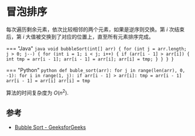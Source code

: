 # 冒泡排序

每次遍历剩余元素，依次比较相邻的两个元素，如果是逆序则交换。第 $i$ 次结束后，第 $i$ 大值被交换到了对应的位置上，直至所有元素排序完成。

=== "Java"
    ```java
    void bubbleSort(int[] arr) {
        for (int j = arr.length; j > 0; j--) {
            for (int i = 1; i < j; i++) {
                if (arr[i - 1] > arr[i]) {
                    int tmp = arr[i - 1];
                    arr[i - 1] = arr[i];
                    arr[i] = tmp;
                }
            }
        }
    }
    ```

=== "Python"
    ```python
    def buble_sort(arr):
        for j in range(len(arr), 0, -1):
            for i in range(1, j):
                if arr[i - 1] > arr[i]:
                    tmp = arr[i - 1]
                    arr[i - 1] = arr[i]
                    arr[i] = tmp
    ```

算法的时间复杂度为 $O(n^2)$.

## 参考

- [Bubble Sort - GeeksforGeeks](https://www.geeksforgeeks.org/bubble-sort/)
